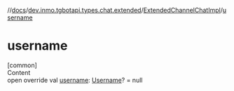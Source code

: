 //[docs](../../../index.md)/[dev.inmo.tgbotapi.types.chat.extended](../index.md)/[ExtendedChannelChatImpl](index.md)/[username](username.md)



# username  
[common]  
Content  
open override val [username](username.md): [Username](../../dev.inmo.tgbotapi.types/-username/index.md)? = null  



